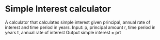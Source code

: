 # Simple Interest calculator

A calculator that calculates simple interest given principal, annual rate of interest and time period in years.
Input:
   p, principal amount
   r, time period in years
   t, annual rate of interest
Output
   simple interest = p*r*t

